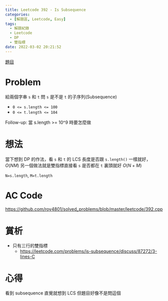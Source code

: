 ```yaml
---
title: Leetcode 392 - Is Subsequence
categories:
  - [解題區, Leetcode, Easy]
tags:
  - 解題紀錄
  - Leetcode
  - DP
  - 雙指標
date: 2022-03-02 20:21:52
---
```


[題目](https://leetcode.com/problems/is-subsequence/)

# Problem

給兩個字串 `s` 和 `t` 問 `s` 是不是 `t` 的子序列(Subsequence)

- `0 <= s.length <= 100`
- `0 <= t.length <= 104`

Follow-up: 當 s.length >= 10^9 時要怎麼做

# 想法

當下想到 DP 的作法，看 `s` 和 `t` 的 LCS 長度是否跟 `s.length()` 一樣就好，$O(NM)$
另一個做法就是雙指標直接看 `s` 是否都在 `t` 裏頭就好 $O(N+M)$

`N=s.length`, `M=t.length`

# AC Code
<https://github.com/roy4801/solved_problems/blob/master/leetcode/392.cpp>

# 賞析
- 只有三行的雙指標
  - <https://leetcode.com/problems/is-subsequence/discuss/87272/3-lines-C>

# 心得
看到 subsequence 直覺就想到 LCS 但題目好像不是問這個
